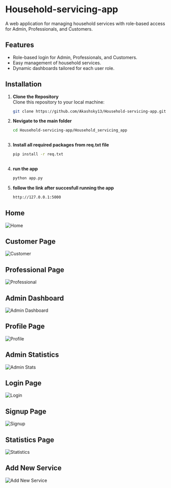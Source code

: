 # Household-servicing-app
A web application for managing household services with role-based access for Admin, Professionals, and Customers.

## Features
- Role-based login for Admin, Professionals, and Customers.
- Easy management of household services.
- Dynamic dashboards tailored for each user role.

## Installation
1. **Clone the Repository**  
   Clone this repository to your local machine:
   ```bash
   git clone https://github.com/Akashsky13/Household-servicing-app.git

2. **Nevigate to the main folder**
   ```bash
   cd Household-servicing-app/Household_servicing_app
  
3. **Install all required packages from req.txt file**
   ```bash
   pip install -r req.txt
  
4. **run the app** 
   ```bash
   python app.py

5. **follow the link after succesfull running the app**
   ```bash
   http://127.0.0.1:5000

## Home
![Home](screenshots/home.png)

## Customer Page
![Customer](screenshots/customer.png)

## Professional Page
![Professional](screenshots/professional.png)

## Admin Dashboard
![Admin Dashboard](screenshots/admin_dashboard.png)

## Profile Page
![Profile](screenshots/profile.png)

## Admin Statistics
![Admin Stats](screenshots/admin_stats.png)

## Login Page
![Login](screenshots/login.png)

## Signup Page
![Signup](screenshots/signup.png)

## Statistics Page
![Statistics](screenshots/stats.png)

## Add New Service
![Add New Service](screenshots/add_new_service.png)
